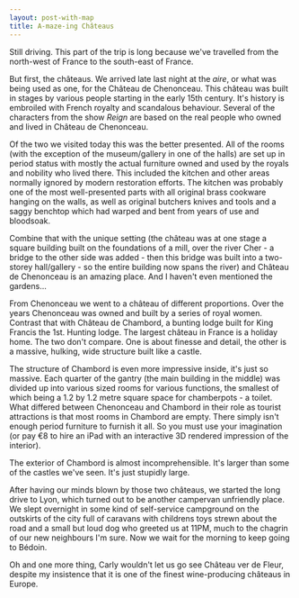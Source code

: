 ```yaml
---
layout: post-with-map
title: A-maze-ing Châteaus
---
```


Still driving. This part of the trip is long because we've travelled from the north-west of France to the south-east of France.

But first, the châteaus. We arrived late last night at the <em>aire</em>, or what was being used as one, for the Château de Chenonceau. This château was built in stages by various people starting in the early 15th century. It's history is embroiled with French royalty and scandalous behaviour. Several of the characters from the show <em>Reign</em> are based on the real people who owned and lived in Château de Chenonceau.

Of the two we visited today this was the better presented. All of the rooms (with the exception of the museum/gallery in one of the halls) are set up in period status with mostly the actual furniture owned and used by the royals and nobility who lived there. This included the kitchen and other areas normally ignored by modern restoration efforts. The kitchen was probably one of the most well-presented parts with all original brass cookware hanging on the walls, as well as original butchers knives and tools and a saggy benchtop which had warped and bent from years of use and bloodsoak.

Combine that with the unique setting (the château was at one stage a square building built on the foundations of a mill, over the river Cher - a bridge to the other side was added - then this bridge was built into a two-storey hall/gallery - so the entire building now spans the river) and Château de Chenonceau is an amazing place. And I haven't even mentioned the gardens...

From Chenonceau we went to a château of different proportions. Over the years Chenonceau was owned and built by a series of royal women. Contrast that with Château de Chambord, a bunting lodge built for King Francis the 1st. Hunting lodge. The largest château in France is a holiday home. The two don't compare. One is about finesse and detail, the other is a massive, hulking, wide structure built like a castle. 

The structure of Chambord is even more impressive inside, it's just so massive. Each quarter of the gantry (the main building in the middle) was divided up into various sized rooms for various functions, the smallest of which being a 1.2 by 1.2 metre square space for chamberpots - a toilet. What differed between Chenonceau and Chambord in their role as tourist attractions is that most rooms in Chambord are empty. There simply isn't enough period furniture to furnish it all. So you must use your imagination (or pay €8 to hire an iPad with an interactive 3D rendered impression of the interior).

The exterior of Chambord is almost incomprehensible. It's larger than some of the castles we've seen. It's just stupidly large.

After having our minds blown by those two châteaus, we started the long drive to Lyon, which turned out to be another campervan unfriendly place. We slept overnight in some kind of self-service campground on the outskirts of the city full of caravans with childrens toys strewn about the road and a small but loud dog who greeted us at 11PM, much to the chagrin of our new neighbours I'm sure. Now we wait for the morning to keep going to Bédoin.

Oh and one more thing, Carly wouldn't let us go see Château ver de Fleur, despite my insistence that it is one of the finest wine-producing châteaus in Europe.